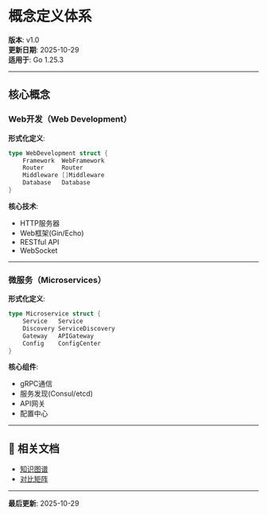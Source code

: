 ﻿# 概念定义体系

**版本**: v1.0  
**更新日期**: 2025-10-29  
**适用于**: Go 1.25.3

---

## 核心概念

### Web开发（Web Development）

**形式化定义**:
```go
type WebDevelopment struct {
    Framework  WebFramework
    Router     Router
    Middleware []Middleware
    Database   Database
}
```

**核心技术**:
- HTTP服务器
- Web框架(Gin/Echo)
- RESTful API
- WebSocket

---

### 微服务（Microservices）

**形式化定义**:
```go
type Microservice struct {
    Service   Service
    Discovery ServiceDiscovery
    Gateway   APIGateway
    Config    ConfigCenter
}
```

**核心组件**:
- gRPC通信
- 服务发现(Consul/etcd)
- API网关
- 配置中心

---

## 🔗 相关文档

- [知识图谱](./00-知识图谱.md)
- [对比矩阵](./00-对比矩阵.md)

---

**最后更新**: 2025-10-29
